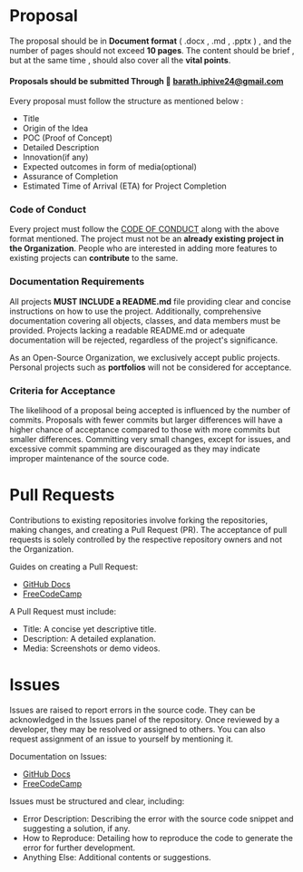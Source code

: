# Proposal
The proposal should be in **Document format** ( .docx , .md , .pptx ) , and the number of pages should not exceed **10 pages**. The content should be brief , but at the same time , should also cover all the **vital points**.

#### Proposals should be submitted Through 📧 barath.iphive24@gmail.com

Every proposal must follow the structure as mentioned below :

- Title
- Origin of the Idea
- POC (Proof of Concept)
- Detailed Description
- Innovation(if any)
- Expected outcomes in form of media(optional)
- Assurance of Completion
- Estimated Time of Arrival (ETA) for Project Completion

### Code of Conduct
Every project must follow the [CODE OF CONDUCT]() along with the above format mentioned. The project must not be an **already existing project in the Organization**. People who are interested in adding more features to existing projects can **contribute** to the same.

### Documentation Requirements

All projects **MUST INCLUDE a README.md** file providing clear and concise instructions on how to use the project. Additionally, comprehensive documentation covering all objects, classes, and data members must be provided. Projects lacking a readable README.md or adequate documentation will be rejected, regardless of the project's significance.

As an Open-Source Organization, we exclusively accept public projects. Personal projects such as **portfolios** will not be considered for acceptance.

### Criteria for Acceptance

The likelihood of a proposal being accepted is influenced by the number of commits. Proposals with fewer commits but larger differences will have a higher chance of acceptance compared to those with more commits but smaller differences. Committing very small changes, except for issues, and excessive commit spamming are discouraged as they may indicate improper maintenance of the source code.

# Pull Requests

Contributions to existing repositories involve forking the repositories, making changes, and creating a Pull Request (PR). The acceptance of pull requests is solely controlled by the respective repository owners and not the Organization.

Guides on creating a Pull Request:
- [GitHub Docs](https://docs.github.com/en/pull-requests/collaborating-with-pull-requests/proposing-changes-to-your-work-with-pull-requests/about-pull-requests)
- [FreeCodeCamp](https://www.freecodecamp.org/news/how-to-make-your-first-pull-request-on-github-3/)

A Pull Request must include:
- Title: A concise yet descriptive title.
- Description: A detailed explanation.
- Media: Screenshots or demo videos.

# Issues

Issues are raised to report errors in the source code. They can be acknowledged in the Issues panel of the repository. Once reviewed by a developer, they may be resolved or assigned to others. You can also request assignment of an issue to yourself by mentioning it.

Documentation on Issues:
- [GitHub Docs](https://docs.github.com/en/issues/tracking-your-work-with-issues/about-issues)
- [FreeCodeCamp](https://www.freecodecamp.org/news/github-search-tips/)

Issues must be structured and clear, including:
- Error Description: Describing the error with the source code snippet and suggesting a solution, if any.
- How to Reproduce: Detailing how to reproduce the code to generate the error for further development.
- Anything Else: Additional contents or suggestions.
